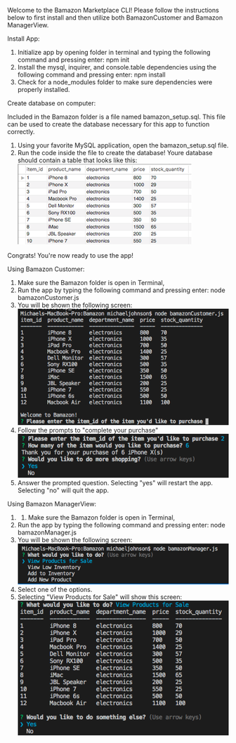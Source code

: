 Welcome to the Bamazon Marketplace CLI! Please follow the instructions below to first install and then utilize both BamazonCustomer and Bamazon ManagerView.

Install App:
1. Initialize app by opening folder in terminal and typing the following command and pressing enter:
    npm init
2. Install the mysql, inquirer, and console.table dependencies using the following command and pressing enter:
    npm install
3. Check for a node_modules folder to make sure dependencies were properly installed.

Create database on computer:

Included in the Bamazon folder is a file named bamazon_setup.sql. This file can be used to create the database necessary for this app to function correctly.
1. Using your favorite MySQL application, open the bamazon_setup.sql file.
2. Run the code inside the file to create the database!
Youre database should contain a table that looks like this: 
![picture of database](assets/database.png)

Congrats! You're now ready to use the app!

Using Bamazon Customer:

1. Make sure the Bamazon folder is open in Terminal,
2. Run the app by typing the following command and pressing enter:
    node bamazonCustomer.js
3. You will be shown the following screen:                      
![picture of customer interface](assets/bamazoncustomer1.png)
4. Follow the prompts to "complete your purchase"
![picture of customer interface 2](assets/bamazoncustomer2.png)
5. Answer the prompted question. Selecting "yes" will restart the app. Selecting "no" will quit the app.

Using Bamazon ManagerView:

1. 1. Make sure the Bamazon folder is open in Terminal,
2. Run the app by typing the following command and pressing enter:
    node bamazonManager.js
3. You will be shown the following screen:  
![manager start](assets/managerstart.png)
4. Select one of the options.
5. Selecting "View Products for Sale" will show this screen:       
![products](assets/products.png)
